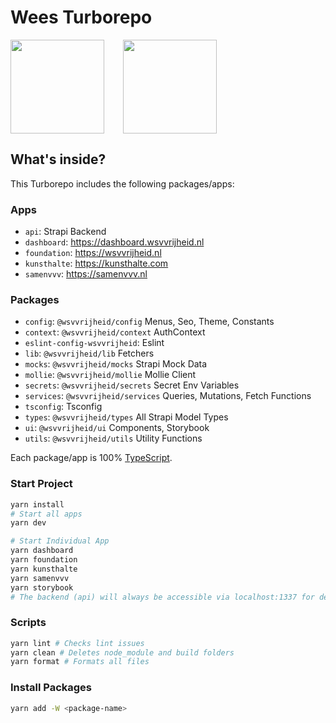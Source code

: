 # Wees Turborepo

<div style="display:flex">
<img src="https://user-images.githubusercontent.com/4060187/196936104-5797972c-ab10-4834-bd61-0d1e5f442c9c.png" height="150px" width="150px" />
<img style="margin-left:30px" height="150px" width="150px" src="https://api.wsvvrijheid.nl/uploads/wsvvrijheid_3916828b44.svg" />
</div>

## What's inside?

This Turborepo includes the following packages/apps:

### Apps

- `api`: Strapi Backend
- `dashboard`: https://dashboard.wsvvrijheid.nl
- `foundation`: https://wsvvrijheid.nl
- `kunsthalte`: https://kunsthalte.com
- `samenvvv`: https://samenvvv.nl

### Packages

- `config`: `@wsvvrijheid/config` Menus, Seo, Theme, Constants
- `context`: `@wsvvrijheid/context` AuthContext
- `eslint-config-wsvvrijheid`: Eslint
- `lib`: `@wsvvrijheid/lib` Fetchers
- `mocks`: `@wsvvrijheid/mocks` Strapi Mock Data
- `mollie`: `@wsvvrijheid/mollie` Mollie Client
- `secrets`: `@wsvvrijheid/secrets` Secret Env Variables
- `services`: `@wsvvrijheid/services` Queries, Mutations, Fetch Functions
- `tsconfig`: Tsconfig
- `types`: `@wsvvrijheid/types` All Strapi Model Types
- `ui`: `@wsvvrijheid/ui` Components, Storybook
- `utils`: `@wsvvrijheid/utils` Utility Functions

Each package/app is 100% [TypeScript](https://www.typescriptlang.org/).

### Start Project

```bash
yarn install
# Start all apps
yarn dev

# Start Individual App
yarn dashboard
yarn foundation
yarn kunsthalte
yarn samenvvv
yarn storybook
# The backend (api) will always be accessible via localhost:1337 for dev mode.
```

### Scripts

```bash
yarn lint # Checks lint issues
yarn clean # Deletes node_module and build folders
yarn format # Formats all files
```

### Install Packages

```bash
yarn add -W <package-name>
```

